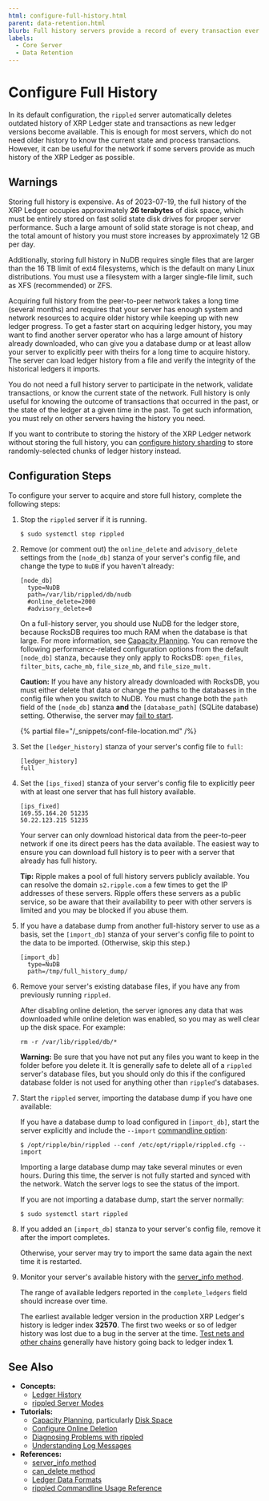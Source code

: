 ```yaml
---
html: configure-full-history.html
parent: data-retention.html
blurb: Full history servers provide a record of every transaction ever to occur in the XRP Ledger, although they are expensive to run.
labels:
  - Core Server
  - Data Retention
---
```

# Configure Full History

In its default configuration, the `rippled` server automatically deletes outdated history of XRP Ledger state and transactions as new ledger versions become available. This is enough for most servers, which do not need older history to know the current state and process transactions. However, it can be useful for the network if some servers provide as much history of the XRP Ledger as possible.

## Warnings

Storing full history is expensive. As of 2023-07-19, the full history of the XRP Ledger occupies approximately **26 terabytes** of disk space, which must be entirely stored on fast solid state disk drives for proper server performance. Such a large amount of solid state storage is not cheap, and the total amount of history you must store increases by approximately 12 GB per day.

Additionally, storing full history in NuDB requires single files that are larger than the 16 TB limit of ext4 filesystems, which is the default on many Linux distributions. You must use a filesystem with a larger single-file limit, such as XFS (recommended) or ZFS.

Acquiring full history from the peer-to-peer network takes a long time (several months) and requires that your server has enough system and network resources to acquire older history while keeping up with new ledger progress. To get a faster start on acquiring ledger history, you may want to find another server operator who has a large amount of history already downloaded, who can give you a database dump or at least allow your server to explicitly peer with theirs for a long time to acquire history. The server can load ledger history from a file and verify the integrity of the historical ledgers it imports.

You do not need a full history server to participate in the network, validate transactions, or know the current state of the network. Full history is only useful for knowing the outcome of transactions that occurred in the past, or the state of the ledger at a given time in the past. To get such information, you must rely on other servers having the history you need.

If you want to contribute to storing the history of the XRP Ledger network without storing the full history, you can [configure history sharding](configure-history-sharding.md) to store randomly-selected chunks of ledger history instead.

## Configuration Steps

To configure your server to acquire and store full history, complete the following steps:

1. Stop the `rippled` server if it is running.

    ```
    $ sudo systemctl stop rippled
    ```

0. Remove (or comment out) the `online_delete` and `advisory_delete` settings from the `[node_db]` stanza of your server's config file, and change the type to `NuDB` if you haven't already:

    ```
    [node_db]
      type=NuDB
      path=/var/lib/rippled/db/nudb
      #online_delete=2000
      #advisory_delete=0
    ```

    On a full-history server, you should use NuDB for the ledger store, because RocksDB requires too much RAM when the database is that large. For more information, see [Capacity Planning](../../installation/capacity-planning.md). You can remove the following performance-related configuration options from the default `[node_db]` stanza, because they only apply to RocksDB: `open_files`, `filter_bits`, `cache_mb`, `file_size_mb`, and `file_size_mult.`

    **Caution:** If you have any history already downloaded with RocksDB, you must either delete that data or change the paths to the databases in the config file when you switch to NuDB. You must change both the `path` field of the `[node_db]` stanza **and** the `[database_path]` (SQLite database) setting. Otherwise, the server may [fail to start](../../troubleshooting/server-wont-start.md#state-db-error).

    {% partial file="/_snippets/conf-file-location.md" /%}

0. Set the `[ledger_history]` stanza of your server's config file to `full`:

    ```
    [ledger_history]
    full
    ```

0. Set the `[ips_fixed]` stanza of your server's config file to explicitly peer with at least one server that has full history available.

    ```
    [ips_fixed]
    169.55.164.20 51235
    50.22.123.215 51235
    ```

    Your server can only download historical data from the peer-to-peer network if one its direct peers has the data available. The easiest way to ensure you can download full history is to peer with a server that already has full history.

    **Tip:** Ripple makes a pool of full history servers publicly available. You can resolve the domain `s2.ripple.com` a few times to get the IP addresses of these servers. Ripple offers these servers as a public service, so be aware that their availability to peer with other servers is limited and you may be blocked if you abuse them.

0. If you have a database dump from another full-history server to use as a basis, set the `[import_db]` stanza of your server's config file to point to the data to be imported. (Otherwise, skip this step.)

    ```
    [import_db]
      type=NuDB
      path=/tmp/full_history_dump/
    ```

0. Remove your server's existing database files, if you have any from previously running `rippled`.

    After disabling online deletion, the server ignores any data that was downloaded while online deletion was enabled, so you may as well clear up the disk space. For example:

    ```
    rm -r /var/lib/rippled/db/*
    ```

    **Warning:** Be sure that you have not put any files you want to keep in the folder before you delete it. It is generally safe to delete all of a `rippled` server's database files, but you should only do this if the configured database folder is not used for anything other than `rippled`'s databases.

0. Start the `rippled` server, importing the database dump if you have one available:

    If you have a database dump to load configured in `[import_db]`, start the server explicitly and include the `--import` [commandline option](../../commandline-usage.md#daemon-mode-options):

    ```
    $ /opt/ripple/bin/rippled --conf /etc/opt/ripple/rippled.cfg --import
    ```

    Importing a large database dump may take several minutes or even hours. During this time, the server is not fully started and synced with the network. Watch the server logs to see the status of the import.

    If you are not importing a database dump, start the server normally:

    ```
    $ sudo systemctl start rippled
    ```

0. If you added an `[import_db]` stanza to your server's config file, remove it after the import completes.

    Otherwise, your server may try to import the same data again the next time it is restarted.

0. Monitor your server's available history with the [server_info method](../../../references/http-websocket-apis/public-api-methods/server-info-methods/server_info.md).

    The range of available ledgers reported in the `complete_ledgers` field should increase over time.

    The earliest available ledger version in the production XRP Ledger's history is ledger index **32570**. The first two weeks or so of ledger history was lost due to a bug in the server at the time. [Test nets and other chains](../../../concepts/networks-and-servers/parallel-networks.md) generally have history going back to ledger index **1**.

## See Also

- **Concepts:**
    - [Ledger History](../../../concepts/networks-and-servers/ledger-history.md)
    - [rippled Server Modes](../../../concepts/networks-and-servers/rippled-server-modes.md)
- **Tutorials:**
    - [Capacity Planning](../../installation/capacity-planning.md), particularly [Disk Space](../../installation/capacity-planning.md#disk-space)
    - [Configure Online Deletion](configure-online-deletion.md)
    - [Diagnosing Problems with rippled](../../troubleshooting/diagnosing-problems.md)
    - [Understanding Log Messages](../../troubleshooting/understanding-log-messages.md)
- **References:**
    - [server_info method](../../../references/http-websocket-apis/public-api-methods/server-info-methods/server_info.md)
    - [can_delete method](../../../references/http-websocket-apis/admin-api-methods/logging-and-data-management-methods/can_delete.md)
    - [Ledger Data Formats](../../../references/protocol/ledger-data/index.md)
    - [rippled Commandline Usage Reference](../../commandline-usage.md)
